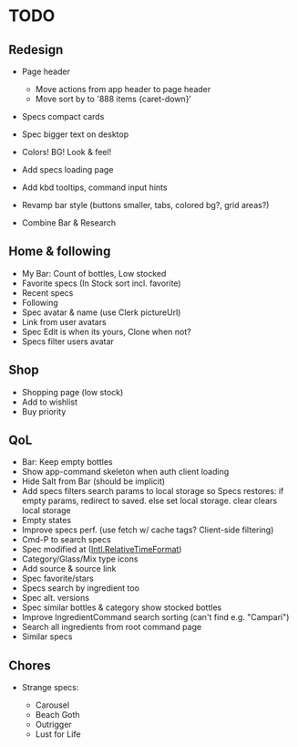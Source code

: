 # TODO

## Redesign

- Page header
  - Move actions from app header to page header
  - Move sort by to '888 items {caret-down}'

- Specs compact cards
- Spec bigger text on desktop
- Colors! BG! Look & feel!
- Add specs loading page
- Add kbd tooltips, command input hints
- Revamp bar style (buttons smaller, tabs, colored bg?, grid areas?)
- Combine Bar & Research

## Home & following

- My Bar: Count of bottles, Low stocked
- Favorite specs (In Stock sort incl. favorite)
- Recent specs
- Following
- Spec avatar & name (use Clerk pictureUrl)
- Link from user avatars
- Spec Edit is when its yours, Clone when not?
- Specs filter users avatar

## Shop

- Shopping page (low stock)
- Add to wishlist
- Buy priority

## QoL

- Bar: Keep empty bottles
- Show app-command skeleton when auth client loading
- Hide Salt from Bar (should be implicit)
- Add specs filters search params to local storage so Specs restores: if empty params, redirect to saved. else set local storage. clear clears local storage
- Empty states
- Improve specs perf. (use fetch w/ cache tags? Client-side filtering)
- Cmd-P to search specs
- Spec modified at ([Intl.RelativeTimeFormat](https://stackoverflow.com/questions/61911591/react-intl-with-relativetime-formatting))
- Category/Glass/Mix type icons
- Add source & source link
- Spec favorite/stars
- Specs search by ingredient too
- Spec alt. versions
- Spec similar bottles & category show stocked bottles
- Improve IngredientCommand search sorting (can't find e.g. "Campari")
- Search all ingredients from root command page
- Similar specs

## Chores

- Strange specs:

  - Carousel
  - Beach Goth
  - Outrigger
  - Lust for Life

